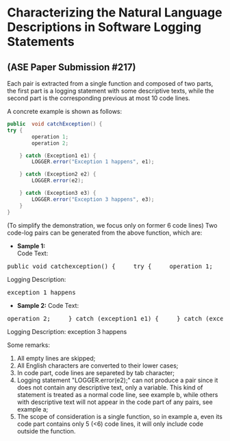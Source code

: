 # Characterizing the Natural Language Descriptions in Software Logging Statements 
## (ASE Paper Submission #217)


Each pair is extracted from a single function and composed of two parts, the first part is a logging statement with some descriptive texts, while the second part is the corresponding previous at most 10 code lines.

A concrete example is shown as follows:
```java
public	void catchException() {
try {
		operation 1;
		operation 2;

	} catch (Exception1 e1) {
		LOGGER.error("Exception 1 happens", e1);

	} catch (Exception2 e2) {
		LOGGER.error(e2);

	} catch (Exception3 e3) {
		LOGGER.error("Exception 3 happens", e3);
	}
}
```

(To simplify the demonstration, we focus only on former 6 code lines)
Two code-log pairs can be generated from the above function, which are:

* **Sample 1:**  
Code Text:
<pre>
public void catchexception() {     try {     operation 1;     operation 2;     } catch (exception1 e1) {
</pre>

Logging Description:
<pre>
exception 1 happens
</pre>

* **Sample 2:**
Code Text:
<pre>
operation 2;     } catch (exception1 e1) {     } catch (exception2 e2) {     logger.error(e2);     } catch (exception3 e3) {
</pre>

Logging Description:
</pre>
exception 3 happens
</pre>

Some remarks:
1. All empty lines are skipped;
2. All English characters are converted to their lower cases;
3. In code part, code lines are separeted by tab character;
4. Logging statement "LOGGER.error(e2);" can not produce a pair since it does not contain any descriptive text, only a variable. This kind of statement is treated as a normal code line, see example b, while others with descriptive text will not appear in the code part of any pairs, see example a;
5. The scope of consideration is a single function, so in example a, even its code part contains only 5 (<6) code lines, it will only include code outside the function.
